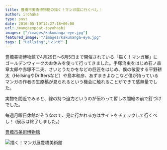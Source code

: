 ```yaml
---
title: 豊橋市美術博物館の描く！マンガ展に行くべし！
author: irohaka
type: post
date: 2016-05-10T14:27:18+00:00
url: /mangaexpoat-toyohashi
images: ["/images/kakumanga-eye.jpg"]
featured_image: "/images/kakumanga-eye.jpg"
tags: [ "Hellsing","マンガ" ]
---
```


豊橋美術博物館で4月29日〜6月5日まで開催されている「描く！マンガ展」にゴールデンウィークのお休みを使って行ってきました。手塚治虫をはじめ石ノ森章太郎や赤塚不二夫、さいとうたかをなどの巨匠をはじめ、僕の敬愛する平野耕太（HellsingやDriftersなど）や島本和彦、あずまきよひこなど僕が持っているマンガの作者の生原稿が見られるという機会に触れることができて感無量でした。

実物を間近でみると、線の持つ迫力というのが伝わって暫しの間絵の前で釘づけでした。

毎週月曜日休館だそうなので、見に行かれる方はサイトをチェックして行くべし！
(展示は終了しました。)

[豊橋市美術博物館](http://www.toyohashi-bihaku.jp/)

![描く！マンガ展豊橋美術館](../images/kakumanga01.jpg)